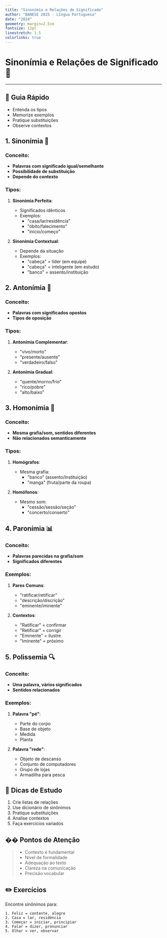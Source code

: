 ```yaml
---
title: "Sinonímia e Relações de Significado"
author: "BANESE 2025 - Língua Portuguesa"
date: "2024"
geometry: margin=2.5cm
fontsize: 12pt
linestretch: 1.5
colorlinks: true
---
```


# Sinonímia e Relações de Significado 🔄

---

## 🎯 Guia Rápido
- Entenda os tipos
- Memorize exemplos
- Pratique substituições
- Observe contextos

## 1. Sinonímia 📝
### Conceito:
- **Palavras com significado igual/semelhante**
- **Possibilidade de substituição**
- **Depende do contexto**

### Tipos:
1. **Sinonímia Perfeita**:
   - Significados idênticos
   - Exemplos:
     - "casa/lar/residência"
     - "óbito/falecimento"
     - "início/começo"

2. **Sinonímia Contextual**:
   - Depende da situação
   - Exemplos:
     - "cabeça" = líder (em equipe)
     - "cabeça" = inteligente (em estudo)
     - "banco" = assento/instituição

## 2. Antonímia 🔄
### Conceito:
- **Palavras com significados opostos**
- **Tipos de oposição**

### Tipos:
1. **Antonímia Complementar**:
   - "vivo/morto"
   - "presente/ausente"
   - "verdadeiro/falso"

2. **Antonímia Gradual**:
   - "quente/morno/frio"
   - "rico/pobre"
   - "alto/baixo"

## 3. Homonímia 🎯
### Conceito:
- **Mesma grafia/som, sentidos diferentes**
- **Não relacionados semanticamente**

### Tipos:
1. **Homógrafos**:
   - Mesma grafia:
     - "banco" (assento/instituição)
     - "manga" (fruta/parte da roupa)

2. **Homófonos**:
   - Mesmo som:
     - "cessão/sessão/seção"
     - "concerto/conserto"

## 4. Paronímia 📊
### Conceito:
- **Palavras parecidas na grafia/som**
- **Significados diferentes**

### Exemplos:
1. **Pares Comuns**:
   - "ratificar/retificar"
   - "descrição/discrição"
   - "eminente/iminente"

2. **Contextos**:
   - "Ratificar" = confirmar
   - "Retificar" = corrigir
   - "Eminente" = ilustre
   - "Iminente" = próximo

## 5. Polissemia 🔍
### Conceito:
- **Uma palavra, vários significados**
- **Sentidos relacionados**

### Exemplos:
1. **Palavra "pé"**:
   - Parte do corpo
   - Base de objeto
   - Medida
   - Planta

2. **Palavra "rede"**:
   - Objeto de descanso
   - Conjunto de computadores
   - Grupo de lojas
   - Armadilha para pesca

## 📌 Dicas de Estudo
1. Crie listas de relações
2. Use dicionário de sinônimos
3. Pratique substituições
4. Analise contextos
5. Faça exercícios variados

## �� Pontos de Atenção
> - Contexto é fundamental
> - Nível de formalidade
> - Adequação ao texto
> - Clareza na comunicação
> - Precisão vocabular

## ✏️ Exercícios
Encontre sinônimos para:
```text
1. Feliz = contente, alegre
2. Casa = lar, residência
3. Começar = iniciar, principiar
4. Falar = dizer, pronunciar
5. Olhar = ver, observar
```
